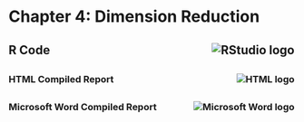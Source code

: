 # Chapter 4: Dimension Reduction

## <img src="https://img.icons8.com/?size=100&id=YYhSxUUW8osK&format=png&color=000000" alt="RStudio logo" align=right>R Code

##

### <img src = "https://img.icons8.com/?size=100&id=12239&format=png&color=000000" alt="HTML logo" align=right>HTML Compiled Report

##

### <img src="https://img.icons8.com/?size=100&id=13674&format=png&color=000000" alt="Microsoft Word logo" align=right>Microsoft Word Compiled Report
